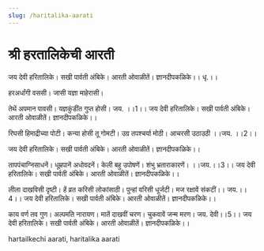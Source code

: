 ```yaml
---
slug: /haritalika-aarati
---
```


# श्री हरतालिकेची आरती

जय देवी हरितालिके। सखी पार्वती अंबिके। आरती ओवाळीतें।
ज्ञानदीपकळिके।। धृ.।।
 
हरअर्धांगी वससी। जासी यज्ञा माहेरासी।

तेथें अपमान पावसी। यज्ञकुंडींत गुप्त होसी। जय. ।।1।।
जय देवी हरितालिके। सखी पार्वती अंबिके। आरती ओवाळीतें।
ज्ञानदीपकळिके।।
 
रिघसी हिमाद्रीच्या पोटी। कन्या होसी तू गोमटी।
उग्र तपश्चर्या मोठी। आचरसी उठाउठी ।।जय. ।।2।।


जय देवी हरितालिके। सखी पार्वती अंबिके। आरती ओवाळीतें।
ज्ञानदीपकळिके।।
 
तापपंचाग्निसाधनें। धूम्रपानें अधोवदनें।
केली बहु उपोषणें। शंभु भ्रताराकारणें। ।।जय.।।3।।
जय देवी हरितालिके। सखी पार्वती अंबिके। आरती ओवाळीतें।
ज्ञानदीपकळिके।।
 
लीला दाखविसी दृष्टी। हें व्रत करिसी लोकांसाठी।
पुन्हां वरिसी धूर्जटी। मज रक्षावें संकटीं।। जय.।। 4।।
जय देवी हरितालिके। सखी पार्वती अंबिके। आरती ओवाळीतें।
ज्ञानदीपकळिके।।
 
काय वर्ण तव गुण। अल्पमति नारायण।
मातें दाखवीं चरण। चुकवावें जन्म मरण। जय. देवी।।5।।
जय देवी हरितालिके। सखी पार्वती अंबिके। आरती ओवाळीतें।
ज्ञानदीपकळिके।।

<span class='index-text'> hartailkechi aarati, haritalika aarati </span>